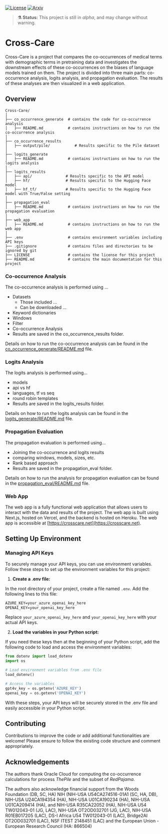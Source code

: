 <!-- exclude_docs -->
[![License](https://img.shields.io/badge/License-Apache_2.0-blue.svg)](./LICENSE.txt)
[![Arxiv](https://img.shields.io/badge/Arxiv-pending-red)](https://github.com/Gallifantjack/Cross-Care)

<!-- exclude_docs_end -->

<!-- exclude_docs -->
> **⚗️ Status:** This project is still in *alpha*, and may change without warning.  
<!-- exclude_docs_end -->
<!-- include_docs
:::{important}
**Status:** This project is still in *alpha*, and the API may change without warning.  
:::
include_docs_end -->


# Cross-Care 

Cross-Care is a project that compares the co-occurrences of medical terms with demographic terms in pretraining data and investigates the downstream effects of these co-occurrences on the biases of language models trained on them. The project is divided into three main parts: co-occurrence analysis, logits analysis, and propagation evaluation. The results of these analyses are then visualized in a web application.


## Overview
```
Cross-Care/
│
├── co_occurrence_generate  # contains the code for co-occurrence analysis
│   ├── README.md           # contains instructions on how to run the co-occurrence analysis
│   
├── co_occurrence_results
│   ├── output/pile/           # Results specific to the Pile dataset
│   
├── logits_generate
│   ├── README.md           # contains instructions on how to run the logits analysis
│
├── logits_results
│   ├── api/               # Results specific to the API model
│   ├── hf/                # Results specific to the Hugging Face model
│   ├── hf_tf/             # Results specific to the Hugging Face model with True/False setting
│
├── propagation_eval
│   ├── README.md           # contains instructions on how to run the propagation evaluation
│
├── web_app
│   ├── README.md           # contains instructions on how to run the web app
│
├── .env                    # contains environment variables including API keys
├── .gitignore              # contains files and directories to be ignored by git
├── LICENSE                 # contains the license for this project
├── README.md               # contains the main documentation for this project
```

### Co-occurrence Analysis

The co-occurrence analysis is performed using ...
- Datasets
  - Those included ...
  - Can be downloaded ...
- Keyword dictionaries
- Windows
- Filter
- Co-occurrence Analysis
- Results are saved in the co_occurrence_results folder.

Details on how to run the co-occurrence analysis can be found in the [co_occurrence_generate/README.md](co_occurrence_generate/README.md) file.

### Logits Analysis
The logits analysis is performed using...
- models
- api vs hf 
- languages, tf vs seq
- round robin templates
- Results are saved in the logits_results folder.

Details on how to run the logits analysis can be found in the [logits_generate/README.md](logits_generate/README.md) file.

### Propagation Evaluation
The propagation evaluation is performed using...
- Joining the co-occurrence and logits results
- comparing windows, models, sizes, etc.
- Rank based approach
- Results are saved in the propagation_eval folder.

Details on how to run the analysis for propagation evaluation can be found in the [propagation_eval/README.md](propagation_eval/README.md) file.


### Web App

The web app is a fully functional web application that allows users to interact with the data and results of the project. The web app is built using Next.js, hosted on Vercel, and the backend is hosted on Heroku. The web app is accessible at [https://crosscare.net](https://crosscare.net).


## Setting Up Environment 

### Managing API Keys

To securely manage your API keys, you can use environment variables. Follow these steps to set up the environment variables for this project:

1. **Create a .env file:**

In the root directory of your project, create a file named `.env`. Add the following lines to this file:

```md
AZURE_KEY=your_azure_openai_key_here
OPENAI_KEY=your_openai_key_here
```

Replace `your_azure_openai_key_here` and `your_openai_key_here` with your actual API keys.

2. **Load the variables in your Python script:**

If you need these keys then at the beginning of your Python script, add the following code to load and access the environment variables:

```python
from dotenv import load_dotenv
import os

# Load environment variables from .env file
load_dotenv()

# Access the variables
gpt4v_key = os.getenv('AZURE_KEY')
openai_key = os.getenv('OPENAI_KEY')
```

With these steps, your API keys will be securely stored in the .env file and easily accessible in your Python script.


## Contributing
Contributions to improve the code or add additional functionalities are welcome! Please ensure to follow the existing code structure and comment appropriately.

## Acknowledgements
The authors thank Oracle Cloud for computing the co-occurrence calculations for process $The Pile$ and the subset of $RedPajama$. 

The authors also acknowledge financial support from the Woods Foundation (DB, SC, HA) NIH (NIH-USA U54CA274516-01A1 (SC, HA, DB), NIH-USA U24CA194354 (HA), NIH-USA U01CA190234 (HA), NIH-USA U01CA209414 (HA), and NIH-USA R35CA22052 (HA), NIH-USA U54 TW012043-01 (JG, LAC), NIH-USA OT2OD032701 (JG, LAC), NIH-USA R01EB017205 (LAC), DS-I Africa U54 TW012043-01 (LAC), Bridge2AI OT2OD032701 (LAC), NSF ITEST 2148451 (LAC) and the European Union - European Research Council (HA: 866504)

